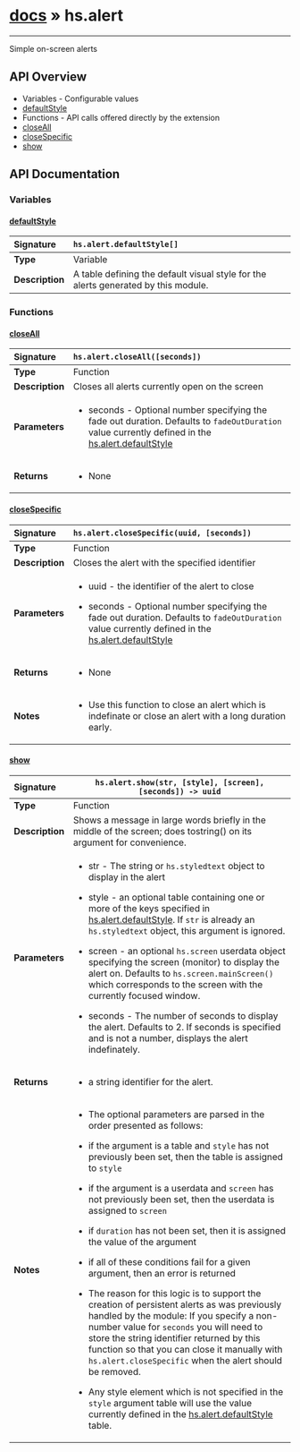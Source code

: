 # [docs](index.md) » hs.alert
---

Simple on-screen alerts

## API Overview
* Variables - Configurable values
 * [defaultStyle](#defaultstyle)
* Functions - API calls offered directly by the extension
 * [closeAll](#closeall)
 * [closeSpecific](#closespecific)
 * [show](#show)

## API Documentation

### Variables

#### [defaultStyle](#defaultstyle)
| <span style="float: left;">**Signature**</span> | <span style="float: left;">`hs.alert.defaultStyle[]` </span>                                                          |
| -----------------------------------------------------|---------------------------------------------------------------------------------------------------------|
| **Type**                                             | Variable                                                                                         |
| **Description**                                      | A table defining the default visual style for the alerts generated by this module.                                                                                         |

### Functions

#### [closeAll](#closeall)
| <span style="float: left;">**Signature**</span> | <span style="float: left;">`hs.alert.closeAll([seconds])` </span>                                                          |
| -----------------------------------------------------|---------------------------------------------------------------------------------------------------------|
| **Type**                                             | Function                                                                                         |
| **Description**                                      | Closes all alerts currently open on the screen                                                                                         |
| **Parameters**                                       | <ul><li>seconds - Optional number specifying the fade out duration. Defaults to <code>fadeOutDuration</code> value currently defined in the <a href="#defaultStyle">hs.alert.defaultStyle</a></li></ul>   |
| **Returns**                                          | <ul><li>None</li></ul>            |

#### [closeSpecific](#closespecific)
| <span style="float: left;">**Signature**</span> | <span style="float: left;">`hs.alert.closeSpecific(uuid, [seconds])` </span>                                                          |
| -----------------------------------------------------|---------------------------------------------------------------------------------------------------------|
| **Type**                                             | Function                                                                                         |
| **Description**                                      | Closes the alert with the specified identifier                                                                                         |
| **Parameters**                                       | <ul><li>uuid    - the identifier of the alert to close</li></ul><ul><li>seconds - Optional number specifying the fade out duration. Defaults to <code>fadeOutDuration</code> value currently defined in the <a href="#defaultStyle">hs.alert.defaultStyle</a></li></ul>   |
| **Returns**                                          | <ul><li>None</li></ul>            |
| **Notes**                                            | <ul><li>Use this function to close an alert which is indefinate or close an alert with a long duration early.</li></ul>                 |

#### [show](#show)
| <span style="float: left;">**Signature**</span> | <span style="float: left;">`hs.alert.show(str, [style], [screen], [seconds]) -> uuid` </span>                                                          |
| -----------------------------------------------------|---------------------------------------------------------------------------------------------------------|
| **Type**                                             | Function                                                                                         |
| **Description**                                      | Shows a message in large words briefly in the middle of the screen; does tostring() on its argument for convenience.                                                                                         |
| **Parameters**                                       | <ul><li>str     - The string or <code>hs.styledtext</code> object to display in the alert</li></ul><ul><li>style   - an optional table containing one or more of the keys specified in <a href="#defaultStyle">hs.alert.defaultStyle</a>.  If <code>str</code> is already an <code>hs.styledtext</code> object, this argument is ignored.</li></ul><ul><li>screen  - an optional <code>hs.screen</code> userdata object specifying the screen (monitor) to display the alert on.  Defaults to <code>hs.screen.mainScreen()</code> which corresponds to the screen with the currently focused window.</li></ul><ul><li>seconds - The number of seconds to display the alert. Defaults to 2.  If seconds is specified and is not a number, displays the alert indefinately.</li></ul>   |
| **Returns**                                          | <ul><li>a string identifier for the alert.</li></ul>            |
| **Notes**                                            | <ul><li>The optional parameters are parsed in the order presented as follows:</li></ul><ul><li>if the argument is a table and <code>style</code> has not previously been set, then the table is assigned to <code>style</code></li></ul><ul><li>if the argument is a userdata and <code>screen</code> has not previously been set, then the userdata is assigned to <code>screen</code></li></ul><ul><li>if <code>duration</code> has not been set, then it is assigned the value of the argument</li></ul><ul><li>if all of these conditions fail for a given argument, then an error is returned</li></ul><ul><li>The reason for this logic is to support the creation of persistent alerts as was previously handled by the module: If you specify a non-number value for <code>seconds</code> you will need to store the string identifier returned by this function so that you can close it manually with <code>hs.alert.closeSpecific</code> when the alert should be removed.</li></ul><ul><li>Any style element which is not specified in the <code>style</code> argument table will use the value currently defined in the <a href="#defaultStyle">hs.alert.defaultStyle</a> table.</li></ul>                 |

